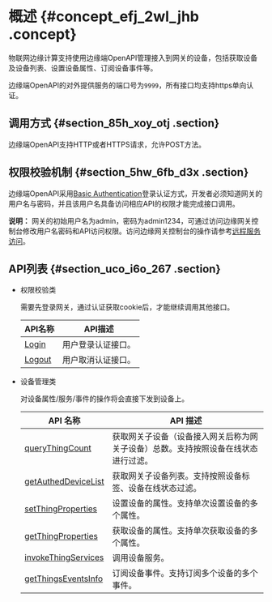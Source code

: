 # 概述 {#concept_efj_2wl_jhb .concept}

物联网边缘计算支持使用边缘端OpenAPI管理接入到网关的设备，包括获取设备及设备列表、设置设备属性、订阅设备事件等。

边缘端OpenAPI的对外提供服务的端口号为`9999`，所有接口均支持https单向认证。

## 调用方式 {#section_85h_xoy_otj .section}

边缘端OpenAPI支持HTTP或者HTTPS请求，允许POST方法。

## 权限校验机制 {#section_5hw_6fb_d3x .section}

边缘端OpenAPI采用[Basic Authentication](https://developer.mozilla.org/en-US/docs/Web/HTTP/Authentication#Basic_authentication_scheme)登录认证方式，开发者必须知道网关的用户名与密码，并且该用户名具备访问相应API的权限才能完成接口调用。

**说明：** 网关的初始用户名为admin，密码为admin1234，可通过访问边缘网关控制台修改用户名密码和API访问权限。访问边缘网关控制台的操作请参考[远程服务访问](https://help.aliyun.com/document_detail/99135.html#h2-url-4)。

## API列表 {#section_uco_i6o_267 .section}

-   权限校验类

    需要先登录网关，通过认证获取cookie后，才能继续调用其他接口。

    |API名称|API描述|
    |-----|-----|
    |[Login](cn.zh-CN/边缘端SDK/边缘端OpenAPI/身份认证/Login.md#)|用户登录认证接口。|
    |[Logout](cn.zh-CN/边缘端SDK/边缘端OpenAPI/身份认证/Logout.md#)|用户取消认证接口。|


-   设备管理类

    对设备属性/服务/事件的操作将会直接下发到设备上。

    |API 名称|API 描述|
    |------|------|
    |[queryThingCount](cn.zh-CN/边缘端SDK/边缘端OpenAPI/设备管理/queryThingCount.md#)|获取网关子设备（设备接入网关后称为网关子设备）总数。支持按照设备在线状态进行过滤。|
    |[getAuthedDeviceList](cn.zh-CN/边缘端SDK/边缘端OpenAPI/设备管理/getAuthedDeviceList.md#)|获取网关子设备列表。支持按照设备标签、设备在线状态过滤。|
    |[setThingProperties](cn.zh-CN/边缘端SDK/边缘端OpenAPI/设备管理/setThingProperties.md#)|设置设备的属性。支持单次设置设备的多个属性。|
    |[getThingProperties](cn.zh-CN/边缘端SDK/边缘端OpenAPI/设备管理/getThingProperties.md#)|获取设备的属性。支持单次获取设备的多个属性。|
    |[invokeThingServices](cn.zh-CN/边缘端SDK/边缘端OpenAPI/设备管理/invokeThingServices.md#)|调用设备服务。|
    |[getThingsEventsInfo](cn.zh-CN/边缘端SDK/边缘端OpenAPI/设备管理/getThingsEventsInfo.md#)|订阅设备事件。支持订阅多个设备的多个事件。|


